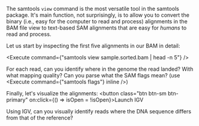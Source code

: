 <script>
import Execute from "$components/Execute.svelte";
import IGVModal from "$components/IGVModal.svelte";

let isOpen = false;
let igvOptions = {
	locus: "chr20:1,299,889-1,300,567",
	tracks: [
		{ url: "/data/samtools-intro/sample.bam", name: "Read alignment" },
	]
};
</script>

The samtools `view` command is the most versatile tool in the samtools package.
It's main function, not surprisingly, is to allow you to convert the binary
(i.e., easy for the computer to read and process) alignments in the BAM file
view to text-based SAM alignments that are easy for *humans* to read and process.

Let us start by inspecting the first five alignments in our BAM in detail:

<Execute command={"samtools view sample.sorted.bam | head -n 5"} />

For each read, can you identify where in the genome the read landed? With what mapping quality? Can you parse what the SAM flags mean? (use <Execute command={"samtools flags"} inline />)

Finally, let's visualize the alignments: <button class="btn btn-sm btn-primary" on:click={() => isOpen = !isOpen}>Launch IGV</button>

<IGVModal options={igvOptions} bind:isOpen={isOpen} />

Using IGV, can you visually identify reads where the DNA sequence differs from that of the reference?
